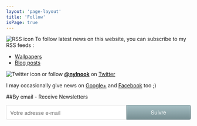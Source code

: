 ```yaml
---
layout: 'page-layout'
title: 'Follow'
isPage: true
---
```


![RSS icon](/website-img/icon-follow.svg)
To follow latest news on this website, you can subscribe to my RSS feeds :
- [Wallpapers](../../wallpaper-en-rss.xml)
- [Blog posts](../../blog-en-rss.xml)

![Twitter icon](/website-img/icon-twitter.svg)
or follow **[@nylnook](https://twitter.com/nylnook)** on [Twitter](https://twitter.com/nylnook)

I may occasionally give news on [Google+](https://plus.google.com/+Nylnook-art) and [Facebook](https://www.facebook.com/nylnook) too ;)

##By email - Receive Newsletters
<style> .gumroad-follow-form-embed { zoom: 1; } .gumroad-follow-form-embed:before, .gumroad-follow-form-embed:after { display: table; line-height: 0; content: ""; } .gumroad-follow-form-embed:after { clear: both; } .gumroad-follow-form-embed * { margin: 0; border: 0; padding: 0; outline: 0; box-sizing: border-box !important; float: left !important; } .gumroad-follow-form-embed input { border-radius: 4px; border-top-right-radius: 0; border-bottom-right-radius: 0; font-family: "Helvetica Neue", Helvetica, Arial, sans-serif; font-size: 15px; line-height: 20px; background: #fff; border: 1px solid #ddd; border-right: 0; color: #aaa; padding: 10px; box-shadow: inset 0 1px 0 rgba(0, 0, 0, 0.02); background-position: top right; background-repeat: no-repeat; text-rendering: optimizeLegibility; font-smoothing: antialiased; -webkit-appearance: none; -moz-appearance: caret; width: 65% !important; height: 40px !important; } .gumroad-follow-form-embed button { border-radius: 4px; border-top-left-radius: 0; border-bottom-left-radius: 0; box-shadow: 0 1px 1px rgba(0, 0, 0, 0.12); -webkit-transition: all .05s ease-in-out; transition: all .05s ease-in-out; display: inline-block; padding: 11px 15px 12px; cursor: pointer; color: #fff; font-size: 15px; line-height: 100%; font-family: "Helvetica Neue", Helvetica, Arial, sans-serif; background: #80999e; border: 1px solid #738a8e; filter: "progid:DXImageTransform.Microsoft.gradient(startColorstr=#a6bfc4, endColorstr=#768e92, GradientType=0)"; background: -webkit-linear-gradient(top, #a6bfc4, #768e92); background: linear-gradient(to bottom, #a6bfc4, #768e92); height: 40px !important; width: 35% !important; } </style> <form action="https://gumroad.com/follow_from_embed_form" class="form gumroad-follow-form-embed" method="post"> <input name="seller_id" value="3361448496300" type="hidden"> <input name="email" placeholder="Votre adresse e-mail" type="email"> <button type="submit">Suivre</button> </form>
